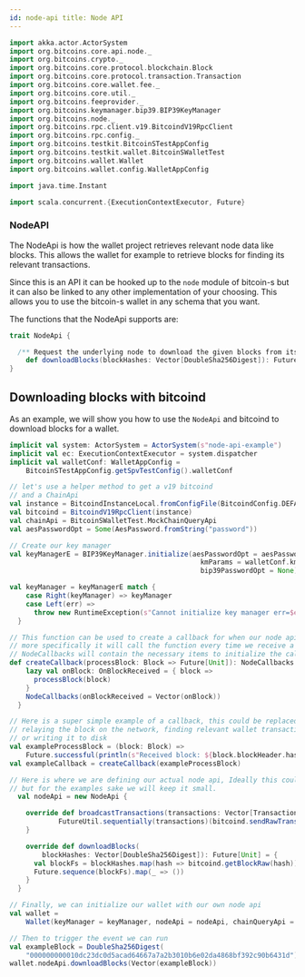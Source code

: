 ```yaml
---
id: node-api title: Node API
---
```


```scala mdoc:invisible
import akka.actor.ActorSystem
import org.bitcoins.core.api.node._
import org.bitcoins.crypto._
import org.bitcoins.core.protocol.blockchain.Block
import org.bitcoins.core.protocol.transaction.Transaction
import org.bitcoins.core.wallet.fee._
import org.bitcoins.core.util._
import org.bitcoins.feeprovider._
import org.bitcoins.keymanager.bip39.BIP39KeyManager
import org.bitcoins.node._
import org.bitcoins.rpc.client.v19.BitcoindV19RpcClient
import org.bitcoins.rpc.config._
import org.bitcoins.testkit.BitcoinSTestAppConfig
import org.bitcoins.testkit.wallet.BitcoinSWalletTest
import org.bitcoins.wallet.Wallet
import org.bitcoins.wallet.config.WalletAppConfig

import java.time.Instant

import scala.concurrent.{ExecutionContextExecutor, Future}
```

### NodeAPI

The NodeApi is how the wallet project retrieves relevant node data like blocks. This allows the wallet for example to
retrieve blocks for finding its relevant transactions.

Since this is an API it can be hooked up to the `node` module of bitcoin-s but it can also be linked to any other
implementation of your choosing. This allows you to use the bitcoin-s wallet in any schema that you want.

The functions that the NodeApi supports are:

```scala mdoc:compile-only
trait NodeApi {

  /** Request the underlying node to download the given blocks from its peers and feed the blocks to [[org.bitcoins.node.NodeCallbacks]] */
    def downloadBlocks(blockHashes: Vector[DoubleSha256Digest]): Future[Unit]
}
```

## Downloading blocks with bitcoind

As an example, we will show you how to use the `NodeApi` and bitcoind to download blocks for a wallet.

```scala mdoc:compile-only
implicit val system: ActorSystem = ActorSystem(s"node-api-example")
implicit val ec: ExecutionContextExecutor = system.dispatcher
implicit val walletConf: WalletAppConfig =
    BitcoinSTestAppConfig.getSpvTestConfig().walletConf

// let's use a helper method to get a v19 bitcoind
// and a ChainApi
val instance = BitcoindInstanceLocal.fromConfigFile(BitcoindConfig.DEFAULT_CONF_FILE)
val bitcoind = BitcoindV19RpcClient(instance)
val chainApi = BitcoinSWalletTest.MockChainQueryApi
val aesPasswordOpt = Some(AesPassword.fromString("password"))

// Create our key manager
val keyManagerE = BIP39KeyManager.initialize(aesPasswordOpt = aesPasswordOpt,
                                               kmParams = walletConf.kmParams,
                                               bip39PasswordOpt = None)

val keyManager = keyManagerE match {
    case Right(keyManager) => keyManager
    case Left(err) =>
      throw new RuntimeException(s"Cannot initialize key manager err=$err")
  }

// This function can be used to create a callback for when our node api calls downloadBlocks,
// more specifically it will call the function every time we receive a block, the returned
// NodeCallbacks will contain the necessary items to initialize the callbacks
def createCallback(processBlock: Block => Future[Unit]): NodeCallbacks = {
    lazy val onBlock: OnBlockReceived = { block =>
      processBlock(block)
    }
    NodeCallbacks(onBlockReceived = Vector(onBlock))
  }

// Here is a super simple example of a callback, this could be replaced with anything, from
// relaying the block on the network, finding relevant wallet transactions, verifying the block,
// or writing it to disk
val exampleProcessBlock = (block: Block) =>
    Future.successful(println(s"Received block: ${block.blockHeader.hashBE}"))
val exampleCallback = createCallback(exampleProcessBlock)

// Here is where we are defining our actual node api, Ideally this could be it's own class
// but for the examples sake we will keep it small.
  val nodeApi = new NodeApi {

    override def broadcastTransactions(transactions: Vector[Transaction]): Future[Unit] = {
            FutureUtil.sequentially(transactions)(bitcoind.sendRawTransaction(_)).map(_ => ())
    }

    override def downloadBlocks(
        blockHashes: Vector[DoubleSha256Digest]): Future[Unit] = {
      val blockFs = blockHashes.map(hash => bitcoind.getBlockRaw(hash))
      Future.sequence(blockFs).map(_ => ())
    }
  }

// Finally, we can initialize our wallet with our own node api
val wallet =
    Wallet(keyManager = keyManager, nodeApi = nodeApi, chainQueryApi = chainApi, feeRateApi = ConstantFeeRateProvider(SatoshisPerVirtualByte.one), creationTime = Instant.now)

// Then to trigger the event we can run
val exampleBlock = DoubleSha256Digest(
    "000000000010dc23dc0d5acad64667a7a2b3010b6e02da4868bf392c90b6431d")
wallet.nodeApi.downloadBlocks(Vector(exampleBlock))

```
